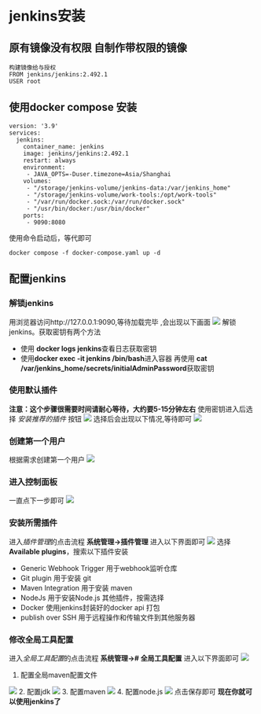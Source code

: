 # jenkins安装
## 原有镜像没有权限 自制作带权限的镜像
```
构建镜像给与授权
FROM jenkins/jenkins:2.492.1
USER root
```
## 使用docker compose 安装
```
version: '3.9'
services:
  jenkins:
    container_name: jenkins
    image: jenkins/jenkins:2.492.1
    restart: always
    environment:
     - JAVA_OPTS=-Duser.timezone=Asia/Shanghai
    volumes:
     - "/storage/jenkins-volume/jenkins-data:/var/jenkins_home"
     - "/storage/jenkins-volume/work-tools:/opt/work-tools"
     - "/var/run/docker.sock:/var/run/docker.sock"
     - "/usr/bin/docker:/usr/bin/docker"
    ports:
     - 9090:8080
```
使用命令启动后，等代即可  
```
docker compose -f docker-compose.yaml up -d
```
## 配置jenkins
### 解锁jenkins
用浏览器访问http://127.0.0.1:9090,等待加载完毕 ,会出现以下画面
![](../../image/jenkins-install/0.png)
解锁jenkins。获取密钥有两个方法
- 使用 **docker logs jenkins**查看日志获取密钥
- 使用**docker exec -it jenkins /bin/bash**进入容器 再使用 **cat /var/jenkins_home/secrets/initialAdminPassword**获取密钥
### 使用默认插件
**注意：这个步骤很需要时间请耐心等待，大约要5-15分钟左右**
使用密钥进入后选择 *安装推荐的插件*  按钮
![](../../image/jenkins-install/1.png)
选择后会出现以下情况,等待即可
![](../../image/jenkins-install/2.png)
### 创建第一个用户
根据需求创建第一个用户
![](../../image/jenkins-install/3.png)
### 进入控制面板
一直点下一步即可
![](../../image/jenkins-install/4.png)
### 安装所需插件
进入*插件管理*的点击流程
**系统管理->插件管理**
进入以下界面即可
![](../../image/jenkins-install/5.png)
选择 **Available plugins**，搜索以下插件安装
- Generic Webhook Trigger 用于webhook监听仓库
- Git plugin 用于安装 git
- Maven Integration 用于安装 maven
- NodeJs 用于安装Node.js
其他插件，按需选择
- Docker 使用jenkins封装好的docker api 打包
- publish over SSH 用于远程操作和传输文件到其他服务器
### 修改全局工具配置
进入*全局工具配置*的点击流程
**系统管理-># 全局工具配置**
进入以下界面即可
![](../../image/jenkins-install/6.png)
1. 配置全局maven配置文件

![](../../image/jenkins-install/7.png)
 2. 配置jdk
 ![](../../image/jenkins-install/8.png)
 3. 配置maven
 ![](../../image/jenkins-install/9.png)
 4. 配置node.js
 ![](../../image/jenkins-install/10.png)
 点击保存即可 **现在你就可以使用jenkins了**